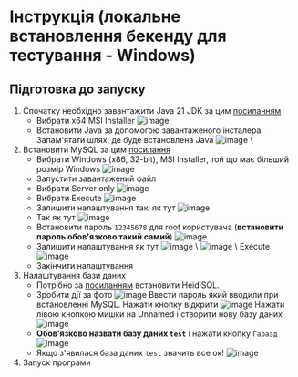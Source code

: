 # Інструкція (локальне встановлення бекенду для тестування - Windows)
## Підготовка до запуску
1. Спочатку необхідно завантажити Java 21 JDK за цим [посиланням](https://www.oracle.com/cis/java/technologies/downloads/#jdk21-windows)
   - Вибрати x64 MSI Installer ![image](https://github.com/Natus-Vincere-Programming/MindGlow-backend/assets/113195769/95fbe08c-8a6e-45c1-8ec7-1a79f8ee6dd0)
   - Встановити Java за допомогою завантаженого інсталера. Запам'ятати шлях, де буде встановлена Java ![image](https://github.com/Natus-Vincere-Programming/MindGlow-backend/assets/113195769/efc21c20-a96f-40cb-948a-1d324ff92b40) \
2. Встановити MySQL за цим [посилання](https://dev.mysql.com/downloads/installer/)
   - Вибрати Windows (x86, 32-bit), MSI Installer, той що має більший розмір Windows ![image](https://github.com/Natus-Vincere-Programming/MindGlow-backend/assets/113195769/b16ff2e2-30df-4810-ba8a-93d4da607af4)
   - Запустити завантажений файл
   - Вибрати Server only ![image](https://github.com/Natus-Vincere-Programming/MindGlow-backend/assets/113195769/684b1b4e-4654-47ab-ae65-33b8e13fbf05)
   - Вибрати Execute ![image](https://github.com/Natus-Vincere-Programming/MindGlow-backend/assets/113195769/4d6737dc-6bc9-431c-bff3-64aeb2c49280)
   - Залишити налаштування такі як тут ![image](https://github.com/Natus-Vincere-Programming/MindGlow-backend/assets/113195769/ac7bf0a9-7fa5-4d60-8490-cc6c6ee78b21)
   - Так як тут ![image](https://github.com/Natus-Vincere-Programming/MindGlow-backend/assets/113195769/c774d367-cea0-453f-9b87-4d38588d3686)
   - Встановити пароль `12345678` для root користувача (**встановити пароль обов'язково такий самий**) ![image](https://github.com/Natus-Vincere-Programming/MindGlow-backend/assets/113195769/55c75c34-7ca9-4856-b60f-314454caedba)
   - Залишити налаштування як тут ![image](https://github.com/Natus-Vincere-Programming/MindGlow-backend/assets/113195769/00c9c394-1e97-40f4-8701-0db4875e0f78) \ ![image](https://github.com/Natus-Vincere-Programming/MindGlow-backend/assets/113195769/60aa0ff4-82b5-4dfe-a843-7248bb18ff6e) \ Execute ![image](https://github.com/Natus-Vincere-Programming/MindGlow-backend/assets/113195769/41e31501-bf8b-4289-a54d-3ac28df5ba3e)
   - Закінчити налаштування
3. Налаштування бази даних
   - Потрібно за [посиланням](https://www.heidisql.com/download.php) встановити HeidiSQL.
   - Зробити дії за фото ![image](https://github.com/Natus-Vincere-Programming/MindGlow-backend/assets/113195769/b358feb2-d253-43ac-bda7-171a5982a511) Ввести пароль який вводили при встановленні MySQL. Нажати кнопку відкрити ![image](https://github.com/Natus-Vincere-Programming/MindGlow-backend/assets/113195769/cb034492-a14f-4f14-96d1-e09b570e6f1c) Нажати лівою кнопкою мишки на Unnamed і створити нову базу даних ![image](https://github.com/Natus-Vincere-Programming/MindGlow-backend/assets/113195769/0839c45a-c106-4ade-a4e4-eede907738a7)
   - **Обов'язково назвати базу даних `test`** і нажати кнопку `Гаразд` ![image](https://github.com/Natus-Vincere-Programming/MindGlow-backend/assets/113195769/e441ba3f-ca83-413d-b713-09cd427a26cd)
   - Якщо з'явилася база даних `test` значить все ок! ![image](https://github.com/Natus-Vincere-Programming/MindGlow-backend/assets/113195769/ce4e98b1-000d-4d77-a22c-492b7c743fe5)
4. Запуск програми














 



